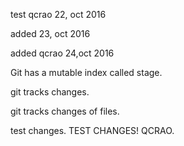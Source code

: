 test
qcrao
22, oct 2016

added 23, oct 2016

added qcrao 24,oct 2016

Git has a mutable index called stage.

git tracks changes.

git tracks changes of files.

test changes. TEST CHANGES! QCRAO.